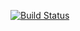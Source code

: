 [![Build Status](https://travis-ci.com/kdelalic/lunch-roulette.svg?token=zzzrDLkmTq4zebktZu48&branch=master)](https://travis-ci.com/kdelalic/lunch-roulette)